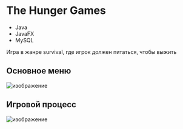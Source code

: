 # The Hunger Games
- Java
- JavaFX
- MySQL

Игра в жанре survival, где игрок должен питаться, чтобы выжить
## Основное меню

![изображение](https://github.com/Yondu715/The-Hunger-Games/assets/116293533/d69ad164-07de-470a-9a3a-8bd5a0b79c8f)

## Игровой процесс

![изображение](https://github.com/Yondu715/The-Hunger-Games/assets/116293533/f1e65d7a-9e67-4fc0-9d10-4926191802fa)
